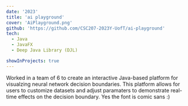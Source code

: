 ```yaml
---
date: '2023'
title: 'ai playground'
cover: 'AiPlayground.png'
github: 'https://github.com/CSC207-2023Y-UofT/ai-playground'
tech:
  - Java
  - JavaFX
  - Deep Java Library (DJL)

showInProjects: true
---
```


Worked in a team of 6 to create an interactive Java-based platform for visualzing neural network decision boundaries. This platform allows for users to customize datasets and adjust paramaters to demonstrate real-time effects on the decision boundary. Yes the font is comic sans :)
